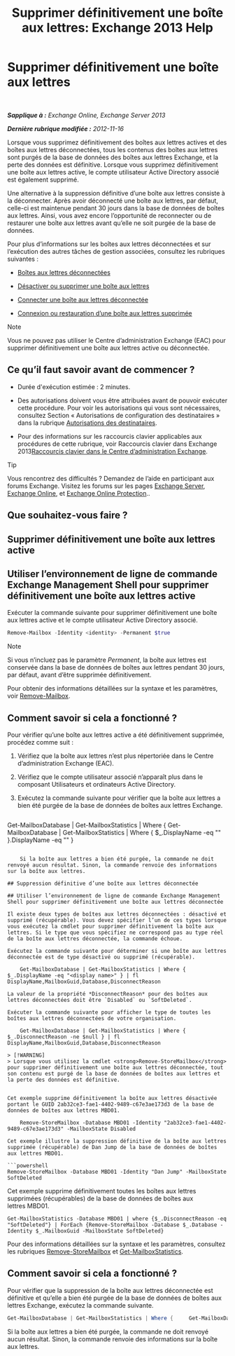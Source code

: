 ﻿---
title: 'Supprimer définitivement une boîte aux lettres: Exchange 2013 Help'
TOCTitle: Supprimer définitivement une boîte aux lettres
ms:assetid: df35765a-0bef-4561-9846-d91d69c0269c
ms:mtpsurl: https://technet.microsoft.com/fr-fr/library/JJ863440(v=EXCHG.150)
ms:contentKeyID: 50555507
ms.date: 04/24/2018
mtps_version: v=EXCHG.150
ms.translationtype: HT
---

# Supprimer définitivement une boîte aux lettres

 

_**Sapplique à :** Exchange Online, Exchange Server 2013_

_**Dernière rubrique modifiée :** 2012-11-16_

Lorsque vous supprimez définitivement des boîtes aux lettres actives et des boîtes aux lettres déconnectées, tous les contenus des boîtes aux lettres sont purgés de la base de données des boîtes aux lettres Exchange, et la perte des données est définitive. Lorsque vous supprimez définitivement une boîte aux lettres active, le compte utilisateur Active Directory associé est également supprimé.

Une alternative à la suppression définitive d’une boîte aux lettres consiste à la déconnecter. Après avoir déconnecté une boîte aux lettres, par défaut, celle-ci est maintenue pendant 30 jours dans la base de données de boîtes aux lettres. Ainsi, vous avez encore l’opportunité de reconnecter ou de restaurer une boîte aux lettres avant qu’elle ne soit purgée de la base de données.

Pour plus d’informations sur les boîtes aux lettres déconnectées et sur l’exécution des autres tâches de gestion associées, consultez les rubriques suivantes :

  - [Boîtes aux lettres déconnectées](disconnected-mailboxes-exchange-2013-help.md)

  - [Désactiver ou supprimer une boîte aux lettres](disable-or-delete-a-mailbox-exchange-2013-help.md)

  - [Connecter une boîte aux lettres déconnectée](connect-a-disabled-mailbox-exchange-2013-help.md)

  - [Connexion ou restauration d’une boîte aux lettres supprimée](connect-or-restore-a-deleted-mailbox-exchange-2013-help.md)

> [!NOTE]
> Vous ne pouvez pas utiliser le Centre d’administration Exchange (EAC) pour supprimer définitivement une boîte aux lettres active ou déconnectée.


## Ce qu’il faut savoir avant de commencer ?

  - Durée d'exécution estimée : 2 minutes.

  - Des autorisations doivent vous être attribuées avant de pouvoir exécuter cette procédure. Pour voir les autorisations qui vous sont nécessaires, consultez Section « Autorisations de configuration des destinataires » dans la rubrique [Autorisations des destinataires](recipients-permissions-exchange-2013-help.md).

  - Pour des informations sur les raccourcis clavier applicables aux procédures de cette rubrique, voir Raccourcis clavier dans Exchange 2013[Raccourcis clavier dans le Centre d’administration Exchange](keyboard-shortcuts-in-the-exchange-admin-center-exchange-online-protection-help.md).

> [!TIP]
> Vous rencontrez des difficultés ? Demandez de l’aide en participant aux forums Exchange. Visitez les forums sur les pages <a href="https://go.microsoft.com/fwlink/p/?linkid=60612">Exchange Server</a>, <a href="https://go.microsoft.com/fwlink/p/?linkid=267542">Exchange Online</a>, et <a href="https://go.microsoft.com/fwlink/p/?linkid=285351">Exchange Online Protection</a>..


## Que souhaitez-vous faire ?

## Supprimer définitivement une boîte aux lettres active

## Utiliser l’environnement de ligne de commande Exchange Management Shell pour supprimer définitivement une boîte aux lettres active

Exécuter la commande suivante pour supprimer définitivement une boîte aux lettres active et le compte utilisateur Active Directory associé.

```powershell
Remove-Mailbox -Identity <identity> -Permanent $true
```

> [!NOTE]
> Si vous n’incluez pas le paramètre <em>Permanent</em>, la boîte aux lettres est conservée dans la base de données de boîtes aux lettres pendant 30 jours, par défaut, avant d’être supprimée définitivement.


Pour obtenir des informations détaillées sur la syntaxe et les paramètres, voir [Remove-Mailbox](https://technet.microsoft.com/fr-fr/library/aa995948\(v=exchg.150\)).

## Comment savoir si cela a fonctionné ?

Pour vérifier qu’une boîte aux lettres active a été définitivement supprimée, procédez comme suit :

1.  Vérifiez que la boîte aux lettres n’est plus répertoriée dans le Centre d’administration Exchange (EAC).

2.  Vérifiez que le compte utilisateur associé n’apparaît plus dans le composant Utilisateurs et ordinateurs Active Directory.

3.  Exécutez la commande suivante pour vérifier que la boîte aux lettres a bien été purgée de la base de données de boîtes aux lettres Exchange.
    
    ```powershell
Get-MailboxDatabase | Get-MailboxStatistics | Where {         Get-MailboxDatabase | Get-MailboxStatistics | Where { $_.DisplayName -eq "<display name>" }.DisplayName -eq "<display name>" }
```
    
    Si la boîte aux lettres a bien été purgée, la commande ne doit renvoyé aucun résultat. Sinon, la commande renvoie des informations sur la boîte aux lettres.

## Suppression définitive d’une boîte aux lettres déconnectée

## Utiliser l’environnement de ligne de commande Exchange Management Shell pour supprimer définitivement une boîte aux lettres déconnectée

Il existe deux types de boîtes aux lettres déconnectées : désactivé et supprimé (récupérable). Vous devez spécifier l’un de ces types lorsque vous exécutez la cmdlet pour supprimer définitivement la boîte aux lettres. Si le type que vous spécifiez ne correspond pas au type réel de la boîte aux lettres déconnectée, la commande échoue.

Exécutez la commande suivante pour déterminer si une boîte aux lettres déconnectée est de type désactivé ou supprimé (récupérable).

    Get-MailboxDatabase | Get-MailboxStatistics | Where { $_.DisplayName -eq "<display name>" } | fl DisplayName,MailboxGuid,Database,DisconnectReason

La valeur de la propriété *DisconnectReason* pour des boîtes aux lettres déconnectées doit être `Disabled` ou `SoftDeleted`.

Exécuter la commande suivante pour afficher le type de toutes les boîtes aux lettres déconnectées de votre organisation.

    Get-MailboxDatabase | Get-MailboxStatistics | Where { $_.DisconnectReason -ne $null } | fl DisplayName,MailboxGuid,Database,DisconnectReason

> [!WARNING]
> Lorsque vous utilisez la cmdlet <strong>Remove-StoreMailbox</strong> pour supprimer définitivement une boîte aux lettres déconnectée, tout son contenu est purgé de la base de données de boîtes aux lettres et la perte des données est définitive.


Cet exemple supprime définitivement la boîte aux lettres désactivée portant le GUID 2ab32ce3-fae1-4402-9489-c67e3ae173d3 de la base de données de boîtes aux lettres MBD01.

    Remove-StoreMailbox -Database MBD01 -Identity "2ab32ce3-fae1-4402-9489-c67e3ae173d3" -MailboxState Disabled

Cet exemple illustre la suppression définitive de la boîte aux lettres supprimée (récupérable) de Dan Jump de la base de données de boîtes aux lettres MBD01.

```powershell
Remove-StoreMailbox -Database MBD01 -Identity "Dan Jump" -MailboxState SoftDeleted
```

Cet exemple supprime définitivement toutes les boîtes aux lettres supprimées (récupérables) de la base de données de boîtes aux lettres MBD01.

    Get-MailboxStatistics -Database MBD01 | where {$_.DisconnectReason -eq "SoftDeleted"} | ForEach {Remove-StoreMailbox -Database $_.Database -Identity $_.MailboxGuid -MailboxState SoftDeleted}

Pour des informations détaillées sur la syntaxe et les paramètres, consultez les rubriques [Remove-StoreMailbox](https://technet.microsoft.com/fr-fr/library/ff829913\(v=exchg.150\)) et [Get-MailboxStatistics](https://technet.microsoft.com/fr-fr/library/bb124612\(v=exchg.150\)).

## Comment savoir si cela a fonctionné ?

Pour vérifier que la suppression de la boîte aux lettres déconnectée est définitive et qu’elle a bien été purgée de la base de données de boîtes aux lettres Exchange, exécutez la commande suivante.

```powershell
Get-MailboxDatabase | Get-MailboxStatistics | Where {     Get-MailboxDatabase | Get-MailboxStatistics | Where { $_.DisplayName -eq "<display name>" }.DisplayName -eq "<display name>" }
```

Si la boîte aux lettres a bien été purgée, la commande ne doit renvoyé aucun résultat. Sinon, la commande renvoie des informations sur la boîte aux lettres.

